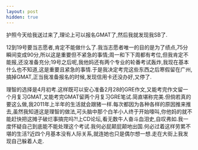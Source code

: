 ```yaml
---
layout: post
hidden: true
---
```

护照今天给我送过来了,理论上可以报名GMAT了,然后我就发现我SB了.

12到19号要当志愿者,肯定不能做什么了.我当志愿者唯一的目的是为了绩点,75分瞬间变成90分,所以这是重要但不紧急的事情;周一和下下周都有考位,但我肯定不能报,还没准备充分;19号之后呢,我他妈还有两个专业的轮番考试轰炸,我现在基本什么也不知道,这是重要且紧急的事情.于是我决定考完这些东西之后寒假留在广州,搞掉GMAT,正当我准备报名的时候,发现信用卡还没办好,又停了.

理智的选择是4月初考.这样既可以安心准备2月28的GRE作文,又能考完作文留一个月复习GMAT,又能考完GMAT留两个月复习GRE笔试.简直堪称完美.但倘若真的要这么做,我2011年上半年的生活就会跟猪一样.每次都因为各种各样的原因推来推去,虽然我知道这是理智的做法,可头脑中那个白羊小人终于开始嚎叫,你他妈的就不能赶快把这摊子破烂事搞完吗?!上CD论坛,看无数牛人奋斗血泪史,自叹弗如.我一度怀疑自己到底能不能处理这个考试.我何必屁颠屁颠地出国.何必过着这样劳累不堪的生活?近四个月基本没有人际关系,就连她也只是偶尔想一想.走在大街上我发现自己躲着人走.